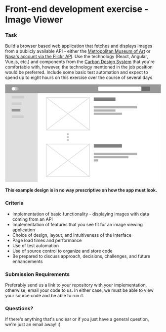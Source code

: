 # Front-end development exercise - Image Viewer

### Task
Build a browser based web application that fetches and displays images from a publicly available API - either the [Metropolitan Museum of Art](https://metmuseum.github.io/) or [Nasa's account via the Flickr API](API_DETAILS.md).  Use the technology (React, Angular, Vue.js, etc.) and components from the [Carbon Design System](https://www.carbondesignsystem.com/developing/frameworks/react/) that you're comfortable with, however, the technology mentioned in the job position would be preferred.  Include some basic test automation and expect to spend up to eight hours on this exercise over the course of several days.

![Layout](assets/fedexercisewf.png)

**This example design is in no way prescriptive on how the app must look.**

### Criteria
 - Implementation of basic functionality - displaying images with data coming from an API
 - Implementation of features that you see fit for an image viewing application
 - Choice of design, layout, and intuitiveness of the interface
 - Page load times and performance
 - Use of test automation
 - Use of source control to organize and store code
 - Be prepared to discuss approach, decisions, challenges, and future enhancements

### Submission Requirements
Preferably send us a link to your repository with your implementation, otherwise, email your code to us.  In either case, we must be able to view your source code and be able to run it. 

### Questions?
If there's anything that's unclear or if you just have a general question, we're just an email away! :)
